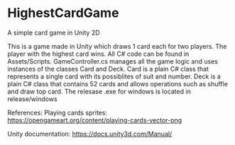 # HighestCardGame
A simple card game in Unity 2D

This is a game made in Unity which draws 1 card each for two players. The player with the highest card wins. All C# code can be found in Assets/Scripts. GameController.cs manages all the game logic and uses instances of the classes Card and Deck. Card is a plain C# class that represents a single card with its possiblites of suit and number. Deck is a plain C# class that contains 52 cards and allows operations such as shuffle and draw top card.
The relesase .exe for windows is located in release/windows

References:
Playing cards sprites: https://opengameart.org/content/playing-cards-vector-png

Unity documentation: https://docs.unity3d.com/Manual/

